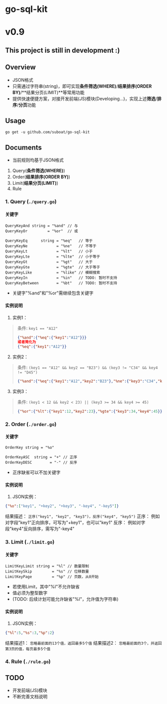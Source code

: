 # go-sql-kit

# v0.9

## This project is still in development :)

## Overview

* JSON格式
* 只需通过字符串(string)，即可实现**条件筛选(WHERE)**/**结果排序(ORDER BY)**/**结果分页(LIMIT)**等常用功能
* 提供快速便捷方案，对接开发前端(JS)模块(Developing...)，实现上述**筛选**/**排序**/**分页**功能

## Usage

```
go get -u github.com/suboat/go-sql-kit
```

## Documents

* 当前规则均基于JSON格式

1. Query(**条件筛选(WHERE)**)
2. Order(**结果排序(ORDER BY)**)
3. Limit(**结果分页(LIMIT)**)
4. Rule

### 1. Query (`./query.go`)

#### 关键字

```golang
QueryKeyAnd string = "%and" // 与
QueryKeyOr         = "%or"  // 或

QueryKeyEq      string = "%eq"   // 等于
QueryKeyNe             = "%ne"   // 不等于
QueryKeyLt             = "%lt"   // 小于
QueryKeyLte            = "%lte"  // 小于等于
QueryKeyGt             = "%gt"   // 大于
QueryKeyGte            = "%gte"  // 大于等于
QueryKeyLike           = "%like" // 模糊搜索
QueryKeyIn             = "%in"   // TODO: 暂时不支持
QueryKeyBetween        = "%bt"   // TODO: 暂时不支持
```

* 关键字"%and"和"%or"需继续包含关键字

#### 实例说明

1. 实例1：
> 条件: `key1 == "A12"`
> 
> ```json
> {"%and":{"%eq":{"key1":"A12"}}}
> 或者简化为
> {"%eq":{"key1":"A12"}}
> ```  

2. 实例2：
> 条件: `(key1 == "A12" && key2 == "B23") && (key3 != "C34" && key4 != "D45")`
> 
> ```json
> {"%and":{"%eq":{"key1":"A12","key2":"B23"},"%ne":{"key3":"C34","key4":"D45"}}}
> ```

3. 实例3：
> 条件: `(key1 < 12 && key2 < 23) || (key3 >= 34 && key4 >= 45)`
> 
> ```json
> {"%or":{"%lt":{"key1":12,"key2":23},"%gte":{"key3":34,"key4":45}}}
> ```


### 2. Order (`./order.go`)

#### 关键字

```golang
OrderKey string = "%o"

OrderKeyASC  string = "+" // 正序
OrderKeyDESC        = "-" // 反序
```

* 正序缺省可以不加关键字

#### 实例说明

1. JSON实例：
```json
{"%o":["key1", "+key2", "+key3", "-key4", "-key5"]}
```
   结果描述： `正序("key1", "key2", "key3")，反序("key4", "key5")`
   正序： 例如对字段"key1"正向排序，可写为"+key1"，也可以"key1"
   反序： 例如对字段"key4"反向排序，需写为"-key4"

### 3. Limit (`./limit.go`)

#### 关键字

```golang
LimitKeyLimit string = "%l" // 数量限制
LimitKeySkip         = "%s" // 位移数量
LimitKeyPage         = "%p" // 页数，从0开始
```

* 若使用Limit，其中"%l"不允许缺省
* 值必须为整型数字
* (TODO: 后续计划可能允许缺省"%l"，允许值为字符串)

#### 实例说明

1. JSON实例：
```json
{"%l":5,"%s":3,"%p":2}
```
   结果描述1： `忽略最前面的13个值，返回最多5个值`
   结果描述2： `忽略最前面的3个，并返回第3页的值，每页最多5个值`

### 4. Rule (`./rule.go`)

## TODO

* 开发前端(JS)模块
* 不断完善文档说明

